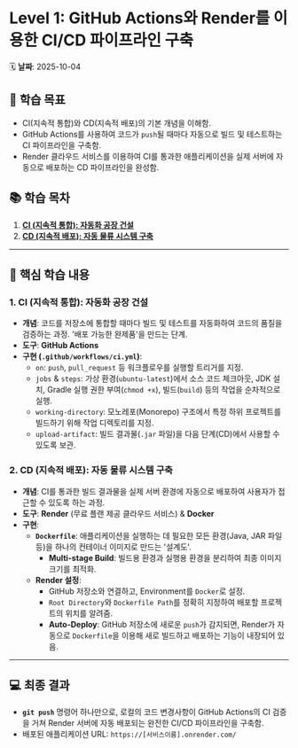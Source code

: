 # Level 1: GitHub Actions와 Render를 이용한 CI/CD 파이프라인 구축

🗓️ **날짜**: 2025-10-04

## 📝 학습 목표

- CI(지속적 통합)와 CD(지속적 배포)의 기본 개념을 이해함.
- GitHub Actions를 사용하여 코드가 `push`될 때마다 자동으로 빌드 및 테스트하는 CI 파이프라인을 구축함.
- Render 클라우드 서비스를 이용하여 CI를 통과한 애플리케이션을 실제 서버에 자동으로 배포하는 CD 파이프라인을 완성함.

## 📚 학습 목차

1.  **[CI (지속적 통합): 자동화 공장 건설](#1-ci-지속적-통합-자동화-공장-건설)**
2.  **[CD (지속적 배포): 자동 물류 시스템 구축](#2-cd-지속적-배포-자동-물류-시스템-구축)**

---

## 🚀 핵심 학습 내용

### 1. CI (지속적 통합): 자동화 공장 건설

- **개념**: 코드를 저장소에 통합할 때마다 빌드 및 테스트를 자동화하여 코드의 품질을 검증하는 과정. '배포 가능한 완제품'을 만드는 단계.
- **도구**: **GitHub Actions**
- **구현 (`.github/workflows/ci.yml`)**:
    - `on`: `push`, `pull_request` 등 워크플로우를 실행할 트리거를 지정.
    - `jobs` & `steps`: 가상 환경(`ubuntu-latest`)에서 소스 코드 체크아웃, JDK 설치, Gradle 실행 권한 부여(`chmod +x`), 빌드(`build`) 등의 작업을 순차적으로 실행.
    - `working-directory`: 모노레포(Monorepo) 구조에서 특정 하위 프로젝트를 빌드하기 위해 작업 디렉토리를 지정.
    - `upload-artifact`: 빌드 결과물(`.jar` 파일)을 다음 단계(CD)에서 사용할 수 있도록 보관.

### 2. CD (지속적 배포): 자동 물류 시스템 구축

- **개념**: CI를 통과한 빌드 결과물을 실제 서버 환경에 자동으로 배포하여 사용자가 접근할 수 있도록 하는 과정.
- **도구**: **Render** (무료 플랜 제공 클라우드 서비스) & **Docker**
- **구현**:
    - **`Dockerfile`**: 애플리케이션을 실행하는 데 필요한 모든 환경(Java, JAR 파일 등)을 하나의 컨테이너 이미지로 만드는 '설계도'.
        - **Multi-stage Build**: 빌드용 환경과 실행용 환경을 분리하여 최종 이미지 크기를 최적화.
    - **Render 설정**:
        - GitHub 저장소와 연결하고, Environment를 `Docker`로 설정.
        - `Root Directory`와 `Dockerfile Path`를 정확히 지정하여 배포할 프로젝트의 위치를 알려줌.
        - **Auto-Deploy**: GitHub 저장소에 새로운 `push`가 감지되면, Render가 자동으로 `Dockerfile`을 이용해 새로 빌드하고 배포하는 기능이 내장되어 있음.

---

## 💻 최종 결과

- **`git push`** 명령어 하나만으로, 로컬의 코드 변경사항이 GitHub Actions의 CI 검증을 거쳐 Render 서버에 자동 배포되는 완전한 CI/CD 파이프라인을 구축함.
- 배포된 애플리케이션 URL: `https://[서비스이름].onrender.com/`